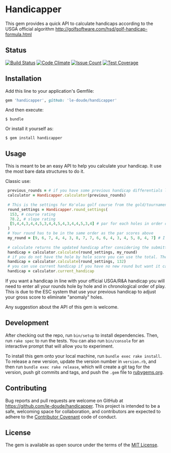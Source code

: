 # Handicapper

This gem provides a quick API to calculate handicaps according to the USGA official algorithm
http://golfsoftware.com/hsd/golf-handicap-formula.html

## Status

[![Build Status](https://travis-ci.org/le-doude/handicapper.svg?branch=master)](https://travis-ci.org/le-doude/handicapper)
[![Code Climate](https://codeclimate.com/github/le-doude/handicapper/badges/gpa.svg)](https://codeclimate.com/github/le-doude/handicapper)
[![Issue Count](https://codeclimate.com/github/le-doude/handicapper/badges/issue_count.svg)](https://codeclimate.com/github/le-doude/handicapper)
[![Test Coverage](https://codeclimate.com/github/le-doude/handicapper/badges/coverage.svg)](https://codeclimate.com/github/le-doude/handicapper/coverage)


## Installation

Add this line to your application's Gemfile:

```ruby
gem 'handicapper', github: 'le-doude/handicapper'
```

And then execute:

    $ bundle

Or install it yourself as:

    $ gem install handicapper

## Usage

This is meant to be an easy API to help you calculate your handicap.
It use the most bare data structures to do it.

Classic use:

```ruby
 previous_rounds = # if you have some previous handicap differentials load them here in an Array
 calculator = Handicapper.calculator(previous_rounds)
 
 # This is the settings for Ko'olau golf course from the gold/tournament tees.
 round_settings = Handicapper.round_settings(
  153, # course rating
  78.2, # slope rating
  [5,4,4,3,4,4,5,3,4,4,5,4,3,4,4,5,3,4] # par for each holes in order of play
 )
 # Your round has to be in the same order as the par scores above
 my_round = [9, 6, 7, 4, 4, 3, 8, 7, 7, 6, 6, 4, 3, 4, 5, 8, 4, 7] # I wish
 
 # calculate returns the updated handicap after considering the submitted round
 handicap = calculator.calculate(round_settings, my_round)
 # if you do not have the hole by hole score you can use the total. The result might not be the same as with the official USGA calculations though
 handicap = calculator.calculate(round_settings, 132)
 # you can use current handicap if you have no new round but want it calculated
 handicap = calculator.current_handicap
```

If you want a handicap in line with your official USGA/R&A handicap you will need to enter all your rounds hole by hole and in chronological order of play. 
This is due to the ESC system that use your previous handicap to adjust your gross score to eliminate "anomaly" holes. 

Any suggestion about the API of this gem is welcome.

## Development

After checking out the repo, run `bin/setup` to install dependencies. Then, run `rake spec` to run the tests. You can also run `bin/console` for an interactive prompt that will allow you to experiment.

To install this gem onto your local machine, run `bundle exec rake install`. To release a new version, update the version number in `version.rb`, and then run `bundle exec rake release`, which will create a git tag for the version, push git commits and tags, and push the `.gem` file to [rubygems.org](https://rubygems.org).

## Contributing

Bug reports and pull requests are welcome on GitHub at https://github.com/le-doude/handicapper. This project is intended to be a safe, welcoming space for collaboration, and contributors are expected to adhere to the [Contributor Covenant](http://contributor-covenant.org) code of conduct.


## License

The gem is available as open source under the terms of the [MIT License](http://opensource.org/licenses/MIT).

